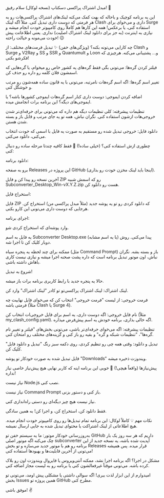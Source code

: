 مبدل اشتراک پراکسی دسکتاپ (نسخه لوکال)
سلام رفیق! 👋

این یه برنامه کوچیک و باحاله که بهت کمک می‌کنه لینک‌های اشتراک پراکسی‌هات رو به هر فرمتی که دوست داری تبدیل کنی. مثلاً اگه لینک Clash داری و می‌خوای برای Surge استفاده کنی، یا برعکس! همه این کارها هم کاملاً روی کامپیوتر خودت انجام میشه و نیازی به اینترنت (به جز برای دانلود لینک اشتراک اصلیت) نداری. یعنی اطلاعاتت پیش خودت می‌مونه و خیالت راحته! 😉

چه کارایی می‌تونه بکنه؟ (ویژگی‌های خفن) ✨
تبدیل فرمت‌های مختلف: از Clash و Surge و V2Ray و SS و SSR و Quantumult و Loon و... پشتیبانی می‌کنه. هرچیزی که فکرشو بکنی!

فیلتر کردن گره‌ها: می‌تونی بگی فقط گره‌های یه کشور خاص رو میخوام، یا گره‌هایی که اسمشون فلان کلمه رو داره رو حذف کن.

تغییر اسم گره‌ها: اگه اسم گره‌هات نامرتبه، می‌تونی با یه قانون ساده همه‌شون رو مرتب و خوشگل کنی.

اضافه کردن ایموجی: دوست داری کنار اسم گره‌هات ایموجی کشورها باشه؟ یا ایموجی‌های دیگه؟ این برنامه برات انجامش میده.

تنظیمات پیشرفته: کلی تنظیمات دیگه هم داره که می‌تونی برای حرفه‌ای‌تر شدن خروجی‌هات ازشون استفاده کنی. نگران نباش، همه تو یه جای مرتب و قابل باز و بسته شدن هستن.

دانلود فایل: خروجی تبدیل شده رو مستقیم به صورت یه فایل با اسمی که خودت انتخاب می‌کنی، دانلود می‌کنی.

چطوری ازش استفاده کنی؟ (خیلی ساده!) 🚀
فقط کافیه چندتا مرحله ساده رو دنبال کنی:

دانلود برنامه:

برو به صفحه Releases این پروژه در GitHub (اینجا باید لینک مخزن خودت رو بذاری).

آخرین نسخه رو پیدا کن و فایل ZIP رو که اسمش شبیه Subconverter_Desktop_Win-vX.Y.Z.zip هست رو دانلود کن.

استخراج فایل:

فایل ZIP که دانلود کردی رو تو یه پوشه جدید (مثلاً مبدل پراکسی من) استخراج کن. هرجایی که دوست داری می‌تونی این کارو بکنی.

اجرای برنامه:

وارد پوشه‌ای که استخراج کردی شو.

یه فایل به اسم Subconverter Desktop.exe (یا یه اسم مشابه) پیدا می‌کنی. روش دوبار کلیک کن تا اجرا شه.

ممکنه برای چند لحظه یه پنجره سیاه (مثل Command Prompt) باز و بسته بشه. نگران نباش، اون موتور تبدیل برنامه است که داره پشت صحنه اجرا میشه و نیازی نیست کاری باهاش داشته باشی.

شروع به تبدیل!

حالا یه پنجره جدید با رابط کاربری برنامه برات باز میشه.

لینک اشتراک: لینک اشتراک پراکسی‌تو تو کادر "لینک اشتراک" وارد کن.

فرمت خروجی: از لیست "فرمت خروجی" انتخاب کن که می‌خوای فایل نهاییت چه فرمتی باشه (مثلاً Clash یا Surge 4).

نام فایل خروجی: اگه دوست داری، یه اسم برای فایل خروجی‌ات انتخاب کن (مثلاً my_clash_config.yaml). اگه خالی بذاری، برنامه خودش یه اسم پیش‌فرض میذاره.

تنظیمات پیشرفته: اگه می‌خوای حرفه‌ای‌تر باشی، می‌تونی بخش‌های "فیلتر و تغییر نام گره‌ها"، "تنظیمات شبکه و گره" و بقیه رو باز کنی و گزینه‌های مختلف رو امتحان کنی.

تبدیل و دانلود: وقتی همه چی رو تنظیم کردی، روی دکمه سبز رنگ "تبدیل و دانلود فایل" کلیک کن.

فایل تبدیل شده به صورت خودکار تو پوشه "Downloads" ویندوزت ذخیره میشه.

پیش‌نیازها (واقعاً هیچی!) 🤯
خوبی این برنامه اینه که کاربر نهایی هیچ پیش‌نیاز خاصی نیاز نداره!

نیاز نیست Node.js نصب کنی.

نیاز نیست Command Prompt باز کنی و دستور بزنی.

نیاز نیست هیچ چیز دیگه‌ای رو دستی راه‌اندازی کنی.

فقط دانلود کن، استخراج کن، و اجرا کن! به همین سادگی.

نکات مهم 💡
کاملاً لوکال: این برنامه تمام تبدیل‌ها رو روی کامپیوتر خودت انجام میده. هیچ اطلاعاتی از لینک اشتراکت یا محتوای تبدیل شده به جایی ارسال نمیشه.

به‌روزرسانی خودکار موتور: ما یه سیستم خفن تو GitHub داریم که هر سه روز یک بار چک می‌کنه اگه موتور اصلی subconverter آپدیت شده باشه، یه نسخه جدید از این برنامه رو هم با موتور جدید می‌سازه و تو بخش Releases قرار میده. پس همیشه می‌تونی از آخرین قابلیت‌ها و بهبودها استفاده کنی!

مشکل در اجرا؟ اگه برنامه اجرا نشد، ممکنه آنتی‌ویروس یا فایروال ویندوزت اون رو بلاک کرده باشه. می‌تونی موقتاً غیرفعالشون کنی یا برنامه رو به لیست مجاز اضافه کنی.

امیدوارم از این ابزار لذت ببری! اگه سوالی داشتی یا مشکلی پیش اومد، می‌تونی تو بخش Issues همین پروژه تو GitHub مطرح کنی.

موفق باشی! ✌️
